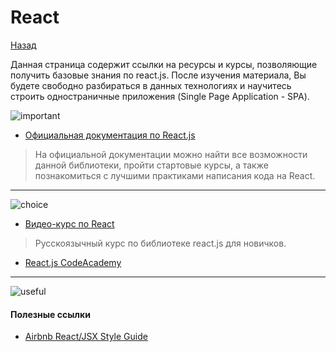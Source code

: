  # React

<a href="https://github.com/js-machine/dashboard/blob/master/knowledge-map/advanced/framework.md">Назад</a>

Данная страница содержит ссылки на ресурсы и курсы, позволяющие получить базовые знания по react.js. После изучения материала, Вы будете свободно разбираться в данных технологиях и научитесь строить одностраничные приложения (Single Page Application - SPA).
 
 ![important]
 
* [Официальная документация по React.js](https://reactjs.org/)

> На официальной документации можно найти все возможности данной библиотеки, пройти стартовые курсы, а также познакомиться с лучшими практиками написания кода на React.

---
![choice]
 
 * [Видео-курс по React](https://www.youtube.com/watch?v=fQAKKXc6BCM&list=PLqHlAwsJRxAONt5CnjMMeKdYGv1CDRUOl)

> Русскоязычный курс по библиотеке react.js для новичков.

* [React.js CodeAcademy](https://www.codecademy.com/learn/react-101)

---
![useful]

#### Полезные ссылки

* [Airbnb React/JSX Style Guide](https://github.com/airbnb/javascript/tree/master/react)

[important]: https://github.com/js-machine/dashboard/blob/master/knowledge-map/images/important.png
[choice]: https://github.com/js-machine/dashboard/blob/master/knowledge-map/images/choice.png
[useful]: https://github.com/js-machine/dashboard/blob/master/knowledge-map/images/useful.png
